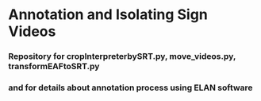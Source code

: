 # Annotation and Isolating Sign Videos

### Repository for cropInterpreterbySRT.py, move_videos.py, transformEAFtoSRT.py

### and for details about annotation process using ELAN software

